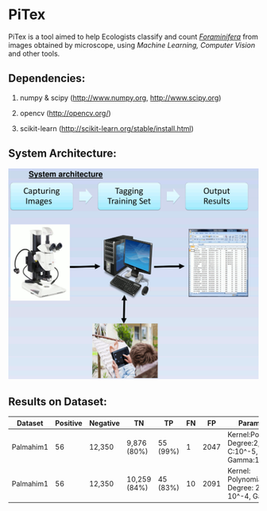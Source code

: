 # PiTex
PiTex is a tool aimed to help Ecologists classify and count [<i>Foraminifera</i>](https://en.wikipedia.org/wiki/Foraminifera) from images obtained by microscope, using <i>Machine Learning, Computer Vision</i> and other tools.

## Dependencies:

1. numpy & scipy (http://www.numpy.org, http://www.scipy.org)

2. opencv (http://opencv.org/)

3. scikit-learn (http://scikit-learn.org/stable/install.html)

## System Architecture:
![System Architecture](documentation/system_architechture.gif)

## Results on Dataset:
|Dataset|Positive|Negative|TN|TP|FN|FP|Parameters|
|-------|--------|--------|--|--|--|--|----------|
|Palmahim1|56|12,350|9,876 (80%)| 55 (99%)| 1 | 2047| Kernel:Polynomial, Degree:2, C:10^-5, Gamma:1|
|Palmahim1|56|12,350|10,259 (84%)| 45 (83%) | 10 | 2091| Kernel: Polynomial, Degree: 2, C: 10^-4, Gamma:1|
